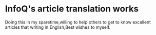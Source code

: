 # InfoQ's article translation works
Doing this in my sparetime,willing to help others to get to know excellent articles that writing in English,Best wishes to myself.